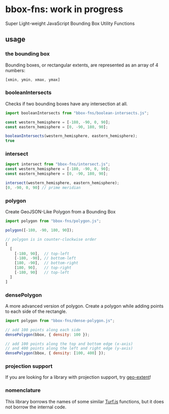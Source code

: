 # bbox-fns: work in progress
Super Light-weight JavaScript Bounding Box Utility Functions

## usage

### the bounding box
Bounding boxes, or rectangular extents, are represented as an array of 4 numbers:
```js
[xmin, ymin, xmax, ymax]
```

### booleanIntersects
Checks if two bounding boxes have any intersection at all.
```js
import booleanIntersects from "bbox-fns/boolean-intersects.js";

const western_hemisphere = [-180, -90, 0, 90];
const eastern_hemisphere = [0, -90, 180, 90];

booleanIntersects(western_hemisphere, eastern_hemisphere);
true
```

### intersect
```js
import intersect from "bbox-fns/intersect.js";
const western_hemisphere = [-180, -90, 0, 90];
const eastern_hemisphere = [0, -90, 180, 90];

intersect(western_hemisphere, eastern_hemisphere);
[0, -90, 0, 90] // prime meridian
```

### polygon
Create GeoJSON-Like Polygon from a Bounding Box
```js
import polygon from "bbox-fns/polygon.js";

polygon([-180, -90, 180, 90]);

// polygon is in counter-clockwise order
[
  [
    [-180, 90],  // top-left
    [-180, -90], // bottom-left
    [180, -90],  // bottom-right
    [180, 90],   // top-right 
    [-180, 90]   // top-left
  ]
]
```

### densePolygon
A more advanced version of polygon.  Create a polygon
while adding points to each side of the rectangle.
```js
import polygon from "bbox-fns/dense-polygon.js";

// add 100 points along each side
densePolygon(bbox, { density: 100 });

// add 100 points along the top and bottom edge (x-axis)
// and 400 points along the left and right edge (y-axis)
densePolygon(bbox, { density: [100, 400] });
```

### projection support
If you are looking for a library with projection support, try [geo-extent](https://github.com/danieljdufour/geo-extent)!

### nomenclature
This library borrows the names of some similar [Turf.js](https://turfjs.org/) functions, but it does not borrow the internal code.
